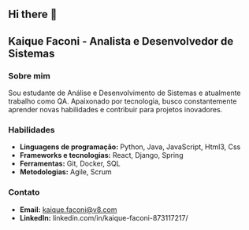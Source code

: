 ## Hi there 👋

## Kaique Faconi - Analista e Desenvolvedor de Sistemas

### Sobre mim
Sou estudante de Análise e Desenvolvimento de Sistemas e atualmente trabalho como QA. Apaixonado por tecnologia, busco constantemente aprender novas habilidades e contribuir para projetos inovadores.

### Habilidades
* **Linguagens de programação:** Python, Java, JavaScript, Html3, Css
* **Frameworks e tecnologias:** React, Django, Spring
* **Ferramentas:** Git, Docker, SQL
* **Metodologias:** Agile, Scrum


### Contato
* **Email:** kaique.faconi@v8.com
* **LinkedIn:** linkedin.com/in/kaique-faconi-873117217/



